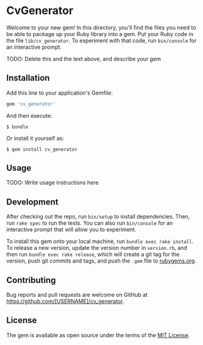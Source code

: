 # CvGenerator

Welcome to your new gem! In this directory, you'll find the files you need to be able to package up your Ruby library into a gem. Put your Ruby code in the file `lib/cv_generator`. To experiment with that code, run `bin/console` for an interactive prompt.

TODO: Delete this and the text above, and describe your gem

## Installation

Add this line to your application's Gemfile:

```ruby
gem 'cv_generator'
```

And then execute:

    $ bundle

Or install it yourself as:

    $ gem install cv_generator

## Usage

TODO: Write usage instructions here

## Development

After checking out the repo, run `bin/setup` to install dependencies. Then, run `rake spec` to run the tests. You can also run `bin/console` for an interactive prompt that will allow you to experiment.

To install this gem onto your local machine, run `bundle exec rake install`. To release a new version, update the version number in `version.rb`, and then run `bundle exec rake release`, which will create a git tag for the version, push git commits and tags, and push the `.gem` file to [rubygems.org](https://rubygems.org).

## Contributing

Bug reports and pull requests are welcome on GitHub at https://github.com/[USERNAME]/cv_generator.


## License

The gem is available as open source under the terms of the [MIT License](http://opensource.org/licenses/MIT).

